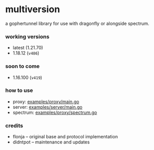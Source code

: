 # multiversion
a gophertunnel library for use with dragonfly or alongside spectrum.

### working versions
- latest (1.21.70)
- 1.18.12 (`v486`)

### soon to come
- 1.16.100 (`v419`)

### how to use
- proxy: [examples/proxy/main.go](examples/proxy/main.go)
- server: [examples/server/main.go](examples/server/main.go)
- spectrum: [examples/proxy/spectrum.go](examples/proxy/main.go)

### credits
- flonja – original base and protocol implementation
- didntpot – maintenance and updates